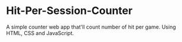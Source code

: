 # Hit-Per-Session-Counter
A simple counter web app that'll count number of hit per game. Using HTML, CSS and JavaScript.

